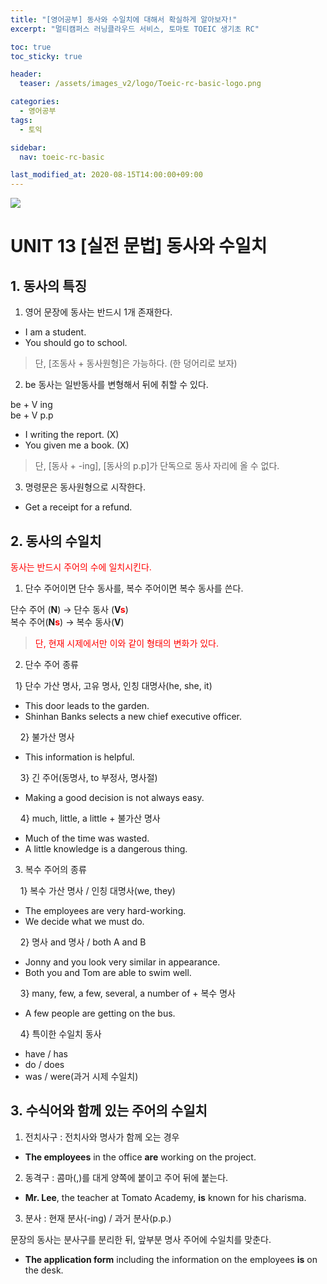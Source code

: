 ```yaml
---
title: "[영어공부] 동사와 수일치에 대해서 확실하게 알아보자!"
excerpt: "멀티캠퍼스 러닝클라우드 서비스, 토마토 TOEIC 생기초 RC"

toc: true
toc_sticky: true

header:
  teaser: /assets/images_v2/logo/Toeic-rc-basic-logo.png

categories:
  - 영어공부
tags:
  - 토익

sidebar:
  nav: toeic-rc-basic

last_modified_at: 2020-08-15T14:00:00+09:00
---
```

![](https://eliotjang.github.io/assets/images_v2/logo/Toeic-rc-basic-logo.png)

# UNIT 13 [실전 문법] 동사와 수일치

## 1. 동사의 특징

1) 영어 문장에 동사는 반드시 1개 존재한다.

- I am a student.
- You should go to school.

> 단, [조동사 + 동사원형]은 가능하다. (한 덩어리로 보자)

2) be 동사는 일반동사를 변형해서 뒤에 취할 수 있다.  

be + V ing  
be + V p.p  

- I writing the report. (X)
- You given me a book. (X)

> 단, [동사 + -ing], [동사의 p.p]가 단독으로 동사 자리에 올 수 없다.

3) 명령문은 동사원형으로 시작한다.

- Get a receipt for a refund.

## 2. 동사의 수일치

<span style="color:red">동사는 반드시 주어의 수에 일치시킨다.</span>  

1) 단수 주어이면 단수 동사를, 복수 주어이면 복수 동사를 쓴다.  

단수 주어 (**N**) → 단수 동사 (**V<span style="color:red">s</span>**)  
복수 주어(**N<span style="color:red">s</span>**) → 복수 동사(**V**)  

> <span style="color:red">단, 현재 시제에서만 이와 같이 형태의 변화가 있다.</span>

2) 단수 주어 종류  

&#160;&#160;1} 단수 가산 명사, 고유 명사, 인칭 대명사(he, she, it)

- This door leads to the garden.
- Shinhan Banks selects a new chief executive officer.

&nbsp;&#160;&#160;&#160;2} 불가산 명사

- This information is helpful.

&nbsp;&#160;&#160;&#160;3} 긴 주어(동명사, to 부정사, 명사절)

- Making a good decision is not always easy.

&nbsp;&#160;&#160;&#160;4} much, little, a little + 불가산 명사

- Much of the time was wasted.
- A little knowledge is a dangerous thing.

3) 복수 주어의 종류  

&#160;&#160;&#160;&#160;1} 복수 가산 명사 / 인칭 대명사(we, they)

- The employees are very hard-working.
- We decide what we must do.

&#160;&#160;&#160;&#160;2} 명사 and 명사 / both A and B

- Jonny and you look very similar in appearance.
- Both you and Tom are able to swim well.

&#160;&#160;&#160;&#160;3} many, few, a few, several, a number of + 복수 명사

- A few people are getting on the bus.

&#160;&#160;&#160;&#160;4} 특이한 수일치 동사

- have / has
- do / does
- was / were(과거 시제 수일치)

## 3. 수식어와 함께 있는 주어의 수일치

1) 전치사구 : 전치사와 명사가 함께 오는 경우

- **The employees** in the office **are** working on the project.

2) 동격구 : 콤마(,)를 대게 양쪽에 붙이고 주어 뒤에 붙는다.

- **Mr. Lee**, the teacher at Tomato Academy, **is** known for his charisma.

3) 분사 : 현재 분사(-ing) / 과거 분사(p.p.)  

문장의 동사는 분사구를 분리한 뒤, 앞부분 명사 주어에 수일치를 맞춘다.

- **The application form** including the information on the employees **is** on the desk.